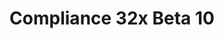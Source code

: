 ---
title: Compliance 32x Beta 10
permalink: /compliance32x/B10
header_img: https://database.faithfulpack.net/images/website/posts/32x/B10.jpg

description: |
  Hello everybody! Today we're bringing you a bit of a smaller update, but that is overshadowed by the significance of the changes and additions! On top of adding the spooky ravager, we've improved many commonly-seen textures, such as piglins, iron bars, purpur blocks or some mob effects. Additionally, we have finally fixed the incorrect scaling of the game mode switcher, a bug that was present in the pack since forever. And of course, our journey through Bedrock UI is still continuing.

changelog:
  Added:
    Entities:
      - Ravager (Aerod)
    Bedrock UI:
      - Achievement Locked Icon ([author name redacted])
      - Lock ([author name redacted])
      - Coloured Lock Icon ([author name redacted])
      - Accesibility Glyphs ([author name redacted])
      - Keyboard and Mouse Glyphs ([author name redacted])
      - Realms Green Check ([author name redacted])
      - Missing Pack Icon ([author name redacted])
      - 5 Stars ([author name redacted])
      - Staff Picks ([author name redacted])
      - Experience Bars (Pomi108)
  Changed:
    Blocks:
      - Peony Bottom (Aerod)
      - Red Mushroom Block (Aerod)
      - Iron Bars (Nyodex)
      - Respawn Anchor ([author name redacted], Nyodex)
      - Crying Obsidian ([author name redacted], Aerod)
      - Diorite (Aerod)
      - Obsidian (Aerod, Pythagoras_314)
      - Netherrack (Aerod)
      - Purpur Block (LethalChicken)
      - Purpur Pillar (LethalChicken)
      - Magma Block (LethalChicken)
      - Flower Pot (LethalChicken)
      - Snow (Evorp)
      - Chorus Plant (LethalChicken)
      - Chorus Flower (LethalChicken)
      - Sugar Cane (LethalChicken)
    Items:
      - Ender Pearl (Aerod)
      - Empty Helmet Armour Slot (HARYA_)
      - Empty Shield Armour Slot (HARYA_)
      - Empty Chestplate Armour Slot (Fabri)
      - Popped Chorus Fruit (EachMenderKhai)
    Entities:
      - Bat (Evorp, [author name redacted])
      - Piglin (Fabri)
    Mob Effects:
      - Blindness ([author name redacted])
      - Night Vision (LethalChicken)
      - Invisibility (LethalChicken)
      - Regeneration ([author name redacted], EachMenderKhai)
      - Wither (LethalChicken)
      - Absorption ([author name redacted])
      - Resistance ([author name redacted])
      - Health Boost ([author name redacted], EachMenderKhai)
      - Instant Health (EachMenderKhai)
      - Instant Damage (EachMenderKhai)
      - Fire Resistance ([author name redacted])
      - Mining Fatigue (LethalChicken)
    Paintings:
      - Creebet (Aerod)
    Particles:
      - Heart ([author name redacted])
    Realms GUI:
      - Trial Icon ([author name redacted])
  Fixed:
    - Game mode switcher

downloads:
  Java 1.16.5:
    GitHub: https://github.com/Faithful-Resource-Pack/Faithful-Java-32x/releases/download/beta-10/Compliance-32x-Java-Beta-10.zip
    CurseForge: https://www.curseforge.com/minecraft/texture-packs/faithful-32x/download/3341254
  Bedrock 1.16.220:
    GitHub: https://github.com/Faithful-Resource-Pack/Faithful-Bedrock-32x/releases/download/beta-10/Compliance-32x-Bedrock-Beta-10.mcpack
---